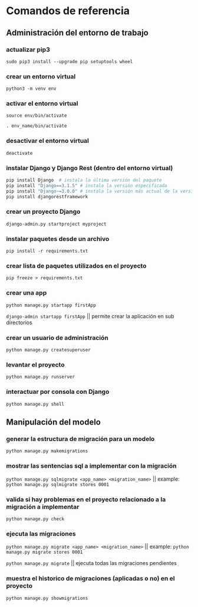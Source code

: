 # Comandos de referencia

## Administración del entorno de trabajo

### actualizar pip3
`sudo pip3 install --upgrade pip setuptools wheel`

### crear un entorno virtual
`python3 -m venv env`

### activar el entorno virtual
`source env/bin/activate`

`. env_name/bin/activate`

### desactivar el entorno virtual
`deactivate`

### instalar Django  y Django Rest (dentro del entorno virtual)
```python
pip install Django  # instala la última versión del paquete
pip install "Django==3.1.5" # instala la versión especificada
pip install "Django~=3.0.0" # instala la versión más actual de la versión indicada
pip install djangorestframework 
```

### crear un proyecto Django
`django-admin.py startproject myproject`

### instalar paquetes desde un archivo
`pip install -r requirements.txt`

### crear lista de paquetes utilizados en el proyecto
`pip freeze > requirements.txt`

### crear una app 
`python manage.py startapp firstApp`

`django-admin startapp firstApp` || permite crear la aplicación en sub directorios

### crear un usuario de administración
`python manage.py createsuperuser`

### levantar el proyecto
`python manage.py runserver`

### interactuar por consola con Django
`python manage.py shell`

## Manipulación del modelo

### generar la estructura de migración para un modelo
`python manage.py makemigrations`

### mostrar las sentencias sql a implementar con la migración
`python manage.py sqlmigrate <app_name> <migration_name>` || example: `python manage.py sqlmigrate stores 0001` 

### valida si hay problemas en el proyecto relacionado a la migración a implementar
`python manage.py check`

### ejecuta las migraciones
`python manage.py migrate <app_name> <migration_name>` || example: `python manage.py migrate stores 0001`

`python manage.py migrate` || ejecuta todas las migraciones pendientes

### muestra el historico de migraciones (aplicadas o no) en el proyecto
`python manage.py showmigrations`


